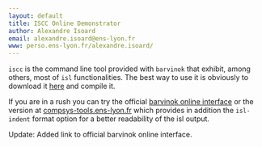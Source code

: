 ```yaml
---
layout: default
title: ISCC Online Demonstrator
author: Alexandre Isoard
email: alexandre.isoard@ens-lyon.fr
www: perso.ens-lyon.fr/alexandre.isoard/
---
```

``iscc`` is the command line tool provided with ``barvinok`` that exhibit,
among others, most of ``isl`` functionalities. The best way to use it is
obviously to download it [here][barvinok] and compile it.

If you are in a rush you can try the official
[barvinok online interface][barvinok-cgi] or the version at
[compsys-tools.ens-lyon.fr][compsys-tools]
which provides in addition the ``isl-indent`` format option for a better
readability of the isl output.

Update: Added link to official barvinok online interface.

[barvinok]: https://barvinok.sourceforge.io/
[compsys-tools]: http://compsys-tools.ens-lyon.fr/iscc/
[barvinok-cgi]: http://www.cs.kuleuven.be/cgi-bin/dtai/barvinok.cgi
